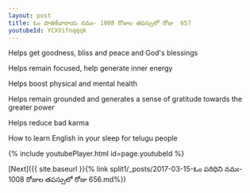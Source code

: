 ```yaml
---
layout: post
title: ఓం పాతికేచారాయ నమః- 1008 రోజుల తపస్సులో రోజు  657
youtubeId: YCXVifnqqqk
---
```

 
 
Helps get goodness, bliss and peace and God's blessings
 
Helps remain focused, help generate inner energy 
 
Helps boost physical and mental health 
 
Helps remain grounded and generates a sense of gratitude towards the greater power 
 
Helps reduce bad karma
 
How to learn English in your sleep for telugu people
 
 
 
 


{% include youtubePlayer.html id=page.youtubeId %}
 
[Next]({{ site.baseurl }}{% link split1/_posts/2017-03-15-ఓం పరిధిని నమః- 1008 రోజుల తపస్సులో రోజు  656.md%})
 

